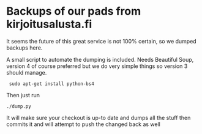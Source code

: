 # Backups of our pads from kirjoitusalusta.fi

It seems the future of this great service is not 100% certain, so we dumped backups here.

A small script to automate the dumping is included. Needs Beautiful Soup, version 4 of course preferred but we do  very simple things so version 3 should manage.

     sudo apt-get install python-bs4

Then just run 

    ./dump.py

It will make sure your checkout is up-to date and dumps all the stuff then commits it and will attempt to push the changed back as well
